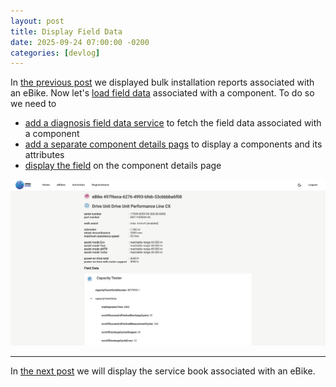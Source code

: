 ```yaml
---
layout: post
title: Display Field Data
date: 2025-09-24 07:00:00 -0200
categories: [devlog]
---
```


In [the previous post](https://open-ebike.github.io/devlog/2025/09/23/display-bulk-installation-reports.html) we displayed bulk installation reports associated with an eBike.
Now let's [load field data](https://github.com/open-ebike/open-ebike-frontend/issues/10) associated with a component. To do so we need to

* [add a diagnosis field data service](https://github.com/open-ebike/open-ebike-frontend/commit/46148097056a36d4b6545b3e359c5ea5d35ae8d8) to fetch the field data associated with a component
* [add a separate component details pags](https://github.com/open-ebike/open-ebike-frontend/commit/b27e5fd7cead1e9780c62cfb00c195af39aefb45) to display a components and its attributes
* [display the field](https://github.com/open-ebike/open-ebike-frontend/commit/4bce57521517450a11f26f1669f8471248983390) on the component details page

![web-app-field-data.png](/assets/2025-09-24/web-app-field-data.png)

---

In [the next post](https://open-ebike.github.io/devlog/2025/09/25/display-service-book.html) we will display the service book associated with an eBike.